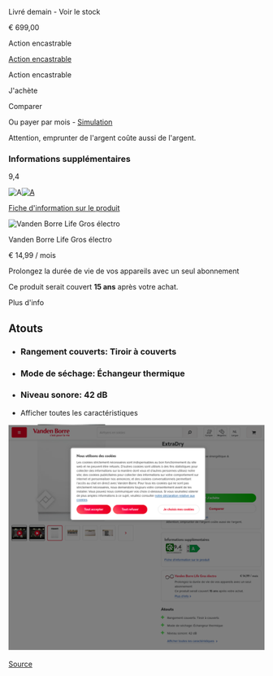 Livré demain \- Voir le stock

€ 699,00

Action encastrable

[Action encastrable](//www.vandenborre.be/fr/lave-vaisselle-encastrable/bosch-smi4ecs28e-serie-4-extradry)

Action encastrable

J'achète

Comparer

Ou payer par mois \- [Simulation](https://www.buyway.be/simu/vdb/fr)

Attention, emprunter de l'argent coûte aussi de l'argent.

### Informations supplémentaires

9,4

![A](//image.vandenborre.be/WEBV3/assets/images/eprel_stickers/A.svg)[![A](//image.vandenborre.be/WEBV3/assets/images/eprel_stickers/A.svg)](//www.vandenborre.be/fr/lave-vaisselle-encastrable/bosch-smi4ecs28e-serie-4-extradry)

[Fiche d'information sur le produit](https://eprel.ec.europa.eu/api/product/1956200/fiches?noRedirect=false&language=FR)

![Vanden Borre Life Gros électro](//image.vandenborre.be/WEBV3/assets/images/icons/services/vanden-borre-life-gros-electro.svg)

Vanden Borre Life Gros électro

€ 14,99 / mois

Prolongez la durée de vie de vos appareils avec un seul abonnement

Ce produit serait couvert **15 ans** après votre achat.

Plus d'info

Atouts
------

* ### Rangement couverts: Tiroir à couverts
    
* ### Mode de séchage: Échangeur thermique
    
* ### Niveau sonore: 42 dB
    
* Afficher toutes les caractéristiques

![](vandenborre-SMI4ECS28E.png)

[Source](https://www.vandenborre.be/fr/lave-vaisselle-encastrable/bosch-smi4ecs28e-serie-4-extradry)